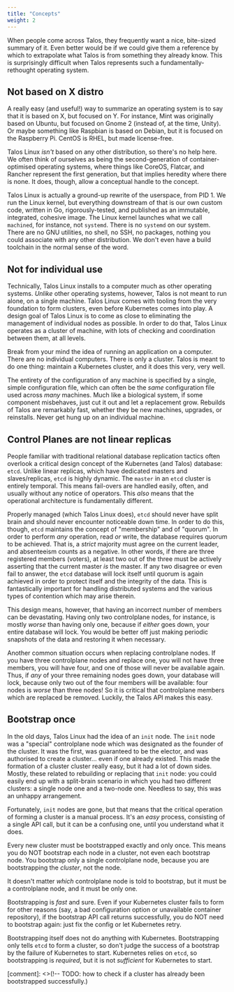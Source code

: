```yaml
---
title: "Concepts"
weight: 2
---
```


When people come across Talos, they frequently want a nice, bite-sized summary
of it.
Even better would be if we could give them a reference by which to extrapolate
what Talos is from something they already know.
This is surprisingly difficult when Talos represents such a
fundamentally-rethought operating system.

## Not based on X distro

A really easy (and useful!) way to summarize an operating system is to say that it is based on X, but focused on Y.
For instance, Mint was originally based on Ubuntu, but focused on Gnome 2 (instead of, at the time, Unity).
Or maybe something like Raspbian is based on Debian, but it is focused on the Raspberry Pi.
CentOS is RHEL, but made license-free.

Talos Linux _isn't_ based on any other distribution, so there's no help here.
We often think of ourselves as being the second-generation of
container-optimised operating systems, where things like CoreOS, Flatcar, and Rancher represent the first generation, but that implies heredity where there is none.
It does, though, allow a conceptual handle to the concept.

Talos Linux is actually a ground-up rewrite of the userspace, from PID 1.
We run the Linux kernel, but everything downstream of that is our own custom
code, written in Go, rigorously-tested, and published as an immutable,
integrated, cohesive image.
The Linux kernel launches what we call `machined`, for instance, not `systemd`.
There is no `systemd` on our system.
There are no GNU utilities, no shell, no SSH, no packages, nothing you could associate with
any other distribution.
We don't even have a build toolchain in the normal sense of the word.

## Not for individual use

Technically, Talos Linux installs to a computer much as other operating systems.
_Unlike_ other operating systems, however, Talos is not meant to run alone, on a
single machine.
Talos Linux comes with tooling from the very foundation to form clusters, even
before Kubernetes comes into play.
A design goal of Talos Linux is to come as close to eliminating the management
of individual nodes as possible.
In order to do that, Talos Linux operates as a cluster of machine, with lots of
checking and coordination between them, at all levels.

Break from your mind the idea of running an application on a computer.
There are no individual computers.
There is only a cluster.
Talos is meant to do one thing:  maintain a Kubernetes cluster, and it does this
very, very well.

The entirety of the configuration of any machine is specified by a single,
simple configuration file, which can often be the _same_ configuration file used
across _many_ machines.
Much like a biological system, if some component misbehaves, just cut it out and
let a replacement grow.
Rebuilds of Talos are remarkably fast, whether they be new machines, upgrades,
or reinstalls.
Never get hung up on an individual machine.

## Control Planes are not linear replicas

People familiar with traditional relational database replication tactics often
overlook a critical design concept of the Kubernetes (and Talos) database:
`etcd`.
Unlike linear replicas, which have dedicated masters and slaves/replicas, `etcd`
is highly dynamic.
The `master` in an `etcd` cluster is entirely temporal.
This means fail-overs are handled easily, often, and usually without any notice
of operators.
This _also_ means that the operational architecture is fundamentally different.

Properly managed (which Talos Linux does), `etcd` should never have split brain
and should never encounter noticeable down time.
In order to do this, though, `etcd` maintains the concept of "membership" and of
"quorum".
In order to perform _any_ operation, read _or_ write, the database requires
quorum to be achieved.
That is, a _strict_ majority must agree on the current leader, and absenteeism
counts as a negative.
In other words, if there are three registered members (voters), at least two out
of the three must be actively asserting that the current master _is_ the master.
If any two disagree or even fail to answer, the `etcd` database will lock itself
until quorum is again achieved in order to protect itself and the integrity of
the data.
This is fantastically important for handling distributed systems and the various
types of contention which may arise therein.

This design means, however, that having an incorrect number of members can be
devastating.
Having only two controlplane nodes, for instance, is mostly _worse_ than having
only one, because if _either_ goes down, your entire database will lock.
You would be better off just making periodic snapshots of the data and restoring
it when necessary.

Another common situation occurs when replacing controlplane nodes.
If you have three controlplane nodes and replace one, you will not have three
members, you will have four, and one of those will never be available again.
Thus, if _any_ of your three remaining nodes goes down, your database will lock,
because only two out of the four members will be available:  four nodes is
_worse_ than three nodes!
So it is critical that controlplane members which are replaced be removed.
Luckily, the Talos API makes this easy.

## Bootstrap once

In the old days, Talos Linux had the idea of an `init` node.
The `init` node was a "special" controlplane node which was designated as the
founder of the cluster.
It was the first, was guaranteed to be the elector, and was authorised to create
a cluster...
even if one already existed.
This made the formation of a cluster cluster really easy, but it had a lot of
down sides.
Mostly, these related to rebuilding or replacing that `init` node:
you could easily end up with a split-brain scenario in which you had two different clusters:
a single node one and a two-node one.
Needless to say, this was an unhappy arrangement.

Fortunately, `init` nodes are gone, but that means that the critical operation
of forming a cluster is a manual process.
It's an _easy_ process, consisting of a single API call, but it can be a
confusing one, until you understand what it does.

Every new cluster must be bootstrapped exactly and only once.
This means you do NOT bootstrap each node in a cluster, not even each bootstrap
node.
You bootstrap only a single controlplane node, because you are bootstrapping the
_cluster_, not the node.

It doesn't matter _which_ controlplane node is told to bootstrap, but it must be
a controlplane node, and it must be only one.

Bootstrapping is _fast_ and sure.
Even if your Kubernetes cluster fails to form for other reasons (say, a bad
configuration option or unavailable container repository), if the bootstrap API
call returns successfully, you do NOT need to bootstrap again:
just fix the config or let Kubernetes retry.

Bootstrapping itself does not do anything with Kubernetes.
Bootstrapping only tells `etcd` to form a cluster, so don't judge the success of
a bootstrap by the failure of Kubernetes to start.
Kubernetes relies on `etcd`, so bootstrapping is _required_, but it is not
_sufficient_ for Kubernetes to start.

[comment]: <>(!-- TODO: how to check if a cluster has already been bootstrapped
successfully.)
